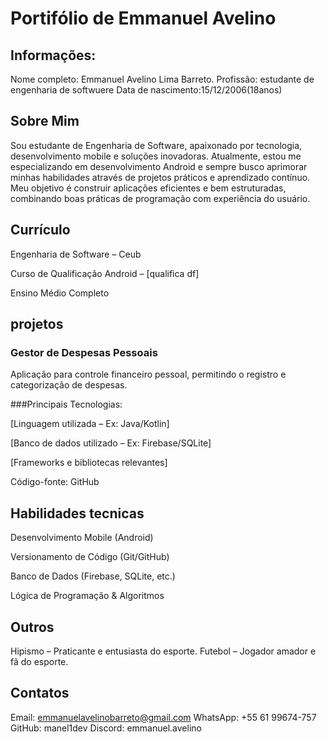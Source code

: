 # Portifólio de Emmanuel Avelino
## Informações:
Nome completo: Emmanuel Avelino Lima Barreto.
Profissão: estudante de engenharia de softwuere
Data de nascimento:15/12/2006(18anos)

## Sobre Mim
Sou estudante de Engenharia de Software, apaixonado por tecnologia, desenvolvimento mobile e soluções inovadoras. Atualmente, estou me especializando em desenvolvimento Android e sempre busco aprimorar minhas habilidades através de projetos práticos e aprendizado contínuo. Meu objetivo é construir aplicações eficientes e bem estruturadas, combinando boas práticas de programação com experiência do usuário.

## Currículo
Engenharia de Software – Ceub

Curso de Qualificação Android – [qualifica df]

Ensino Médio Completo

## projetos

### Gestor de Despesas Pessoais
  Aplicação para controle financeiro pessoal, permitindo o registro e categorização de despesas.
  
###Principais Tecnologias:

 [Linguagem utilizada – Ex: Java/Kotlin]
 
 [Banco de dados utilizado – Ex: Firebase/SQLite]
 
 [Frameworks e bibliotecas relevantes]
 
Código-fonte: GitHub
## Habilidades tecnicas


Desenvolvimento Mobile (Android)

Versionamento de Código (Git/GitHub)

 Banco de Dados (Firebase, SQLite, etc.)
 
 Lógica de Programação & Algoritmos
## Outros 
Hipismo – Praticante e entusiasta do esporte.
Futebol – Jogador amador e fã do esporte.

## Contatos
Email: emmanuelavelinobarreto@gmail.com
WhatsApp: +55 61 99674-757
GitHub: manel1dev
Discord: emmanuel.avelino
